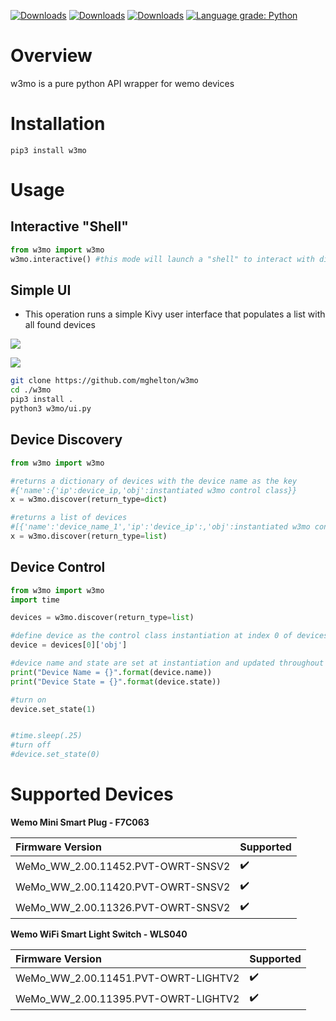 <span>[![Downloads](https://pepy.tech/badge/w3mo)](https://pepy.tech/project/w3mo) 
[![Downloads](https://pepy.tech/badge/w3mo/month)](https://pepy.tech/project/w3mo/month)
[![Downloads](https://pepy.tech/badge/w3mo/week)](https://pepy.tech/project/w3mo/week)
[![Language grade: Python](https://img.shields.io/lgtm/grade/python/g/mghelton/w3mo.svg?logo=lgtm&logoWidth=18)](https://lgtm.com/projects/g/mghelton/w3mo/context:python)
</span>

# Overview

w3mo is a pure python API wrapper for wemo devices

# Installation
```pip3 install w3mo```

# Usage
## Interactive "Shell" 
```python
from w3mo import w3mo
w3mo.interactive() #this mode will launch a "shell" to interact with discovered devices on your network
```

## Simple UI
* This operation runs a simple Kivy user interface that populates a list with all found devices

![](assets/loading_page.png)

![](assets/main_page.png)

```bash
git clone https://github.com/mghelton/w3mo
cd ./w3mo
pip3 install .
python3 w3mo/ui.py
```

##  Device Discovery
```python
from w3mo import w3mo

#returns a dictionary of devices with the device name as the key
#{'name':{'ip':device_ip,'obj':instantiated w3mo control class}}
x = w3mo.discover(return_type=dict)

#returns a list of devices
#[{'name':'device_name_1','ip':'device_ip':,'obj':instantiated w3mo control class}]
x = w3mo.discover(return_type=list)
```

## Device Control
```python
from w3mo import w3mo
import time

devices = w3mo.discover(return_type=list)

#define device as the control class instantiation at index 0 of devices
device = devices[0]['obj']

#device name and state are set at instantiation and updated throughout use
print("Device Name = {}".format(device.name))
print("Device State = {}".format(device.state))

#turn on
device.set_state(1)


#time.sleep(.25)
#turn off
#device.set_state(0)
```

# Supported Devices

<strong>Wemo Mini Smart Plug - F7C063</strong>

|Firmware Version                   |Supported          |
|:---                               |:---               |
|WeMo_WW_2.00.11452.PVT-OWRT-SNSV2  |:heavy_check_mark: |
|WeMo_WW_2.00.11420.PVT-OWRT-SNSV2  |:heavy_check_mark: |
|WeMo_WW_2.00.11326.PVT-OWRT-SNSV2  |:heavy_check_mark: |


<strong>Wemo WiFi Smart Light Switch - WLS040</strong>

|Firmware Version                       |Supported          |
|:---                                   |:---               |
|WeMo_WW_2.00.11451.PVT-OWRT-LIGHTV2    |:heavy_check_mark: |
|WeMo_WW_2.00.11395.PVT-OWRT-LIGHTV2    |:heavy_check_mark: |



